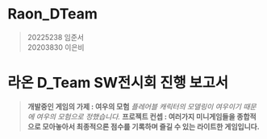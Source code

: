 # Raon_DTeam
> 20225238 임준서  
> 20203830 이은비  
# 라온 D_Team SW전시회 진행 보고서
> __개발중인 게임의 가제 : 여우의 모험__
> *플레어블 캐릭터의 모델링이 여우이기 때문에 여우의 모험으로 정했습니다.*
> __프로젝트 컨셉 : 여러가지 미니게임들을 종합적으로 모아놓아서 최종적으론 점수를 기록하며 즐길 수 있는 라이트한 게임입니다.__
